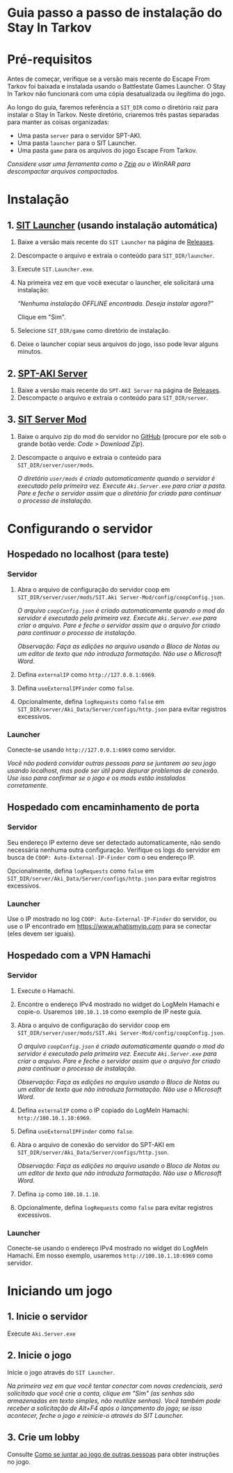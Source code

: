 # Guia passo a passo de instalação do Stay In Tarkov

# Pré-requisitos

Antes de começar, verifique se a versão mais recente do Escape From Tarkov foi baixada e instalada usando o Battlestate Games Launcher. O Stay In Tarkov não funcionará com uma cópia desatualizada ou ilegítima do jogo.

Ao longo do guia, faremos referência a `SIT_DIR` como o diretório raiz para instalar o Stay In Tarkov. Neste diretório, criaremos três pastas separadas para manter as coisas organizadas:

- Uma pasta `server` para o servidor SPT-AKI.
- Uma pasta `launcher` para o SIT Launcher.
- Uma pasta `game` para os arquivos do jogo Escape From Tarkov.

*Considere usar uma ferramenta como o [7zip](https://7-zip.org/) ou o WinRAR para descompactar arquivos compactados.*

# Instalação

## 1. [SIT Launcher](https://github.com/paulov-t/SIT.Launcher/releases) (usando instalação automática)

1. Baixe a versão mais recente do `SIT Launcher` na página de [Releases](https://github.com/paulov-t/SIT.Launcher/releases).
2. Descompacte o arquivo e extraia o conteúdo para `SIT_DIR/launcher`.
3. Execute `SIT.Launcher.exe`.
4. Na primeira vez em que você executar o launcher, ele solicitará uma instalação: 

    *“Nenhuma instalação OFFLINE encontrada. Deseja instalar agora?”*

    Clique em "Sim".

5. Selecione `SIT_DIR/game` como diretório de instalação.
6. Deixe o launcher copiar seus arquivos do jogo, isso pode levar alguns minutos.

## 2. [SPT-AKI Server](https://dev.sp-tarkov.com/SPT-AKI/Stable-releases/releases)

1. Baixe a versão mais recente do `SPT-AKI Server` na página de [Releases](https://dev.sp-tarkov.com/SPT-AKI/Stable-releases/releases).
2. Descompacte o arquivo e extraia o conteúdo para `SIT_DIR/server`.

## 3. [SIT Server Mod](https://github.com/paulov-t/SIT.Aki-Server-Mod)
1. Baixe o arquivo zip do mod do servidor no [GitHub](https://github.com/paulov-t/SIT.Aki-Server-Mod) (procure por ele sob o grande botão verde: *Code > Download Zip*).
2. Descompacte o arquivo e extraia o conteúdo para `SIT_DIR/server/user/mods`.

    *O diretório `user/mods` é criado automaticamente quando o servidor é executado pela primeira vez. Execute `Aki.Server.exe` para criar a pasta. Pare e feche o servidor assim que o diretório for criado para continuar o processo de instalação.*

# Configurando o servidor

## Hospedado no localhost (para teste)

### Servidor
1. Abra o arquivo de configuração do servidor coop em `SIT_DIR/server/user/mods/SIT.Aki Server-Mod/config/coopConfig.json`.

    *O arquivo `coopConfig.json` é criado automaticamente quando o mod do servidor é executado pela primeira vez. Execute `Aki.Server.exe` para criar o arquivo. Pare e feche o servidor assim que o arquivo for criado para continuar o processo de instalação.*

    *Observação: Faça as edições no arquivo usando o Bloco de Notas ou um editor de texto que não introduza formatação. Não use o Microsoft Word.*
2. Defina `externalIP` como `http://127.0.0.1:6969`.
3. Defina `useExternalIPFinder` como `false`.
4. Opcionalmente, defina `logRequests` como `false` em `SIT_DIR/server/Aki_Data/Server/configs/http.json` para evitar registros excessivos.

### Launcher
Conecte-se usando `http://127.0.0.1:6969` como servidor.

*Você não poderá convidar outras pessoas para se juntarem ao seu jogo usando localhost, mas pode ser útil para depurar problemas de conexão. Use isso para confirmar se o jogo e os mods estão instalados corretamente.*

## Hospedado com encaminhamento de porta

### Servidor
Seu endereço IP externo deve ser detectado automaticamente, não sendo necessária nenhuma outra configuração.
Verifique os logs do servidor em busca de `COOP: Auto-External-IP-Finder` com o seu endereço IP.

Opcionalmente, defina `logRequests` como `false` em `SIT_DIR/server/Aki_Data/Server/configs/http.json` para evitar registros excessivos.

### Launcher
Use o IP mostrado no log `COOP: Auto-External-IP-Finder` do servidor, ou use o IP encontrado em https://www.whatismyip.com para se conectar (eles devem ser iguais).

## Hospedado com a VPN Hamachi

### Servidor
1. Execute o Hamachi.
2. Encontre o endereço IPv4 mostrado no widget do LogMeIn Hamachi e copie-o. Usaremos `100.10.1.10` como exemplo de IP neste guia.
3. Abra o arquivo de configuração do servidor coop em `SIT_DIR/server/user/mods/SIT.Aki Server-Mod/config/coopConfig.json`.

    *O arquivo `coopConfig.json` é criado automaticamente quando o mod do servidor é executado pela primeira vez. Execute `Aki.Server.exe` para criar o arquivo. Pare e feche o servidor assim que o arquivo for criado para continuar o processo de instalação.*

    *Observação: Faça as edições no arquivo usando o Bloco de Notas ou um editor de texto que não introduza formatação. Não use o Microsoft Word.*
4. Defina `externalIP` como o IP copiado do LogMeIn Hamachi: `http://100.10.1.10:6969`.
5. Defina `useExternalIPFinder` como `false`.
6. Abra o arquivo de conexão do servidor do SPT-AKI em `SIT_DIR/server/Aki_Data/Server/configs/http.json`.
    
    *Observação: Faça as edições no arquivo usando o Bloco de Notas ou um editor de texto que não introduza formatação. Não use o Microsoft Word.*
7. Defina `ip` como `100.10.1.10`.
8. Opcionalmente, defina `logRequests` como `false` para evitar registros excessivos.

### Launcher
Conecte-se usando o endereço IPv4 mostrado no widget do LogMeIn Hamachi. Em nosso exemplo, usaremos `http://100.10.1.10:6969` como servidor.

# Iniciando um jogo

## 1. Inicie o servidor

Execute `Aki.Server.exe`

## 2. Inicie o jogo

Inicie o jogo através do `SIT Launcher`.

*Na primeira vez em que você tentar conectar com novas credenciais, será solicitado que você crie a conta, clique em "Sim" (as senhas são armazenadas em texto simples, não reutilize senhas). Você também pode receber a solicitação de Alt+F4 após o lançamento do jogo; se isso acontecer, feche o jogo e reinicie-o através do SIT Launcher.*

## 3. Crie um lobby

Consulte [Como se juntar ao jogo de outras pessoas](https://github.com/paulov-t/SIT.Core/wiki/HOSTING.md#how-to-join-each-others-match) para obter instruções no jogo.
